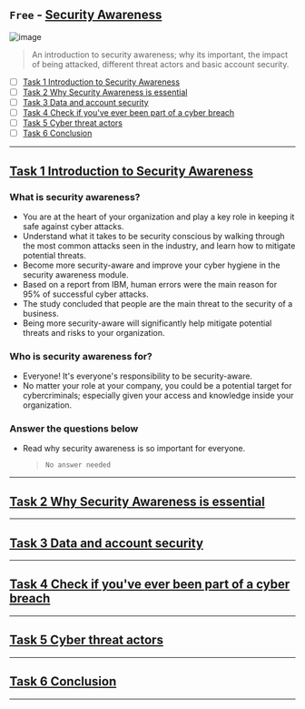 ## `Free` - [Security Awareness](https://tryhackme.com/room/securityawarenessintro)
![image](https://user-images.githubusercontent.com/51442719/172191250-ff82edc6-b5bd-4264-aeaf-8ab6118495f3.png)
> An introduction to security awareness; why its important, the impact of being attacked, different threat actors and basic account security.
- [ ] [Task 1  Introduction to Security Awareness](#task-1--introduction-to-security-awareness)
- [ ] [Task 2  Why Security Awareness is essential](#task-2--why-security-awareness-is-essential)
- [ ] [Task 3  Data and account security](#task-3--data-and-account-security)
- [ ] [Task 4  Check if you've ever been part of a cyber breach](#task-4--check-if-youve-ever-been-part-of-a-cyber-breach)
- [ ] [Task 5  Cyber threat actors](#task-5--cyber-threat-actors)
- [ ] [Task 6  Conclusion](#task-6--conclusion)

---

## [Task 1  Introduction to Security Awareness]()

### What is security awareness?
- You are at the heart of your organization and play a key role in keeping it safe against cyber attacks. 
- Understand what it takes to be security conscious by walking through the most common attacks seen in the industry, and learn how to mitigate potential threats. 
- Become more security-aware and improve your cyber hygiene in the security awareness module.
- Based on a report from IBM, human errors were the main reason for 95% of successful cyber attacks. 
- The study concluded that people are the main threat to the security of a business. 
- Being more security-aware will significantly help mitigate potential threats and risks to your organization.

### Who is security awareness for?
- Everyone! It's everyone's responsibility to be security-aware. 
- No matter your role at your company, you could be a potential target for cybercriminals; especially given your access and knowledge inside your organization.

### Answer the questions below
- Read why security awareness is so important for everyone.
  > `No answer needed`


---

## [Task 2  Why Security Awareness is essential]()

---

## [Task 3  Data and account security]()

---

## [Task 4  Check if you've ever been part of a cyber breach]()

---

## [Task 5  Cyber threat actors]()

---

## [Task 6  Conclusion]()

---

